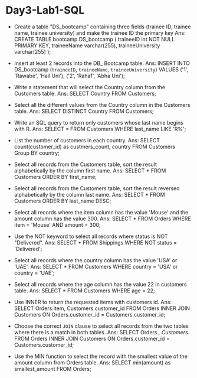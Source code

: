 # Day3-Lab1-SQL

- Create a table "DS_bootcamp" containing three fields (trainee ID, trainee name, trainee university) and make the trainee ID the primary key
Ans: 
CREATE TABLE bootcamp.DS_bootcamp (
    traineeID int NOT NULL PRIMARY KEY,
    traineeName varchar(255),
    traineeUniversity varchar(255)
);

- Insert at least 2 records into the DB_ Bootcamp table.
Ans:
INSERT INTO DS_bootcamp (`traineeID`, `traineeName`, `traineeUniversity`) 
VALUES ('1', 'Rawabe', 'Hail Uni'),
('2', 'Rahaf', 'Abha Uni');

- Write a statement that will select the Country column from the Customers table.
Ans:
SELECT Country FROM Customers;

- Select all the different values from the Country column in the Customers table.
Ans:
SELECT DISTINCT Country FROM Customers;

- Write an SQL query to return only customers whose last name begins with R.
Ans:
SELECT * FROM Customers WHERE last_name LIKE 'R%';

- List the number of customers in each country.
Ans:
SELECT count(customer_id) as custmers_count, country 
FROM Customers
Group BY country;

- Select all records from the Customers table, sort the result alphabetically by the column first name.
Ans:
SELECT * FROM Customers
ORDER BY first_name;

- Select all records from the Customers table, sort the result reversed alphabetically by the column last name.
Ans:
SELECT * FROM Customers
ORDER BY last_name DESC;

- Select all records where the item column has the value 'Mouse' and the amount column has the value 300.
Ans:
SELECT * FROM Orders
WHERE item = 'Mouse' AND amount = 300;

- Use the NOT keyword to select all records where status is NOT "Delivered".
Ans:
SELECT * FROM Shippings
WHERE NOT status = 'Delivered';

- Select all records where the country column has the value 'USA' or 'UAE'.
Ans:
SELECT * FROM Customers
WHERE country = 'USA' or country = 'UAE';

- Select all records where the age column has the value 22 in customers table.
Ans:
SELECT * FROM Customers
WHERE age = 22;

- Use INNER to return the requested items with customers id.
Ans:
SELECT Orders.item, Customers.customer_id
FROM Orders
INNER JOIN Customers
ON Orders.customer_id = Customers.customer_id;

- Choose the correct `JOIN` clause to select all records from the two tables where there is a match in both tables.
Ans:
SELECT Orders.*, Customers.*
FROM Orders
INNER JOIN Customers
ON Orders.customer_id = Customers.customer_id;

- Use the MIN function to select the record with the smallest value of the amount column from Orders table.
Ans:
SELECT min(amount) as smallest_amount 
FROM Orders;

